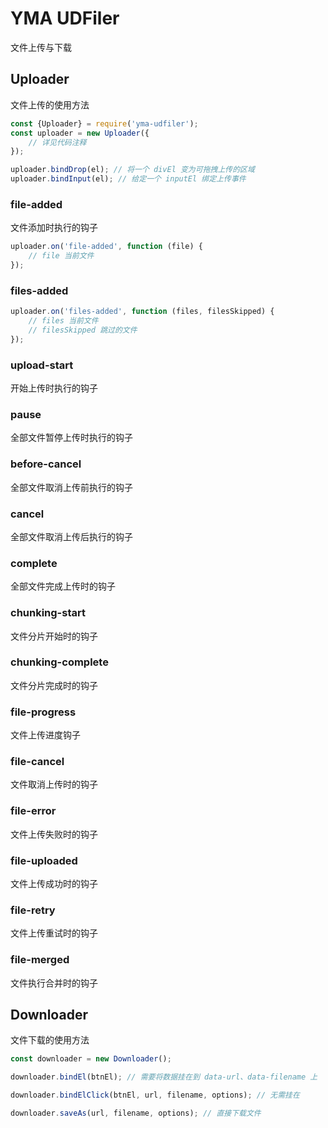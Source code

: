 # YMA UDFiler

文件上传与下载

## Uploader

文件上传的使用方法

```js
const {Uploader} = require('yma-udfiler');
const uploader = new Uploader({
    // 详见代码注释
});

uploader.bindDrop(el); // 将一个 divEl 变为可拖拽上传的区域
uploader.bindInput(el); // 给定一个 inputEl 绑定上传事件
```

### file-added

文件添加时执行的钩子

```js
uploader.on('file-added', function (file) {
    // file 当前文件
});
```

### files-added

```js
uploader.on('files-added', function (files, filesSkipped) {
    // files 当前文件
    // filesSkipped 跳过的文件
});
```

### upload-start

开始上传时执行的钩子

### pause

全部文件暂停上传时执行的钩子

### before-cancel

全部文件取消上传前执行的钩子

### cancel

全部文件取消上传后执行的钩子

### complete

全部文件完成上传时的钩子

### chunking-start

文件分片开始时的钩子

### chunking-complete

文件分片完成时的钩子

### file-progress

文件上传进度钩子

### file-cancel

文件取消上传时的钩子

### file-error

文件上传失败时的钩子

### file-uploaded

文件上传成功时的钩子

### file-retry

文件上传重试时的钩子

### file-merged

文件执行合并时的钩子

## Downloader

文件下载的使用方法

```js
const downloader = new Downloader();

downloader.bindEl(btnEl); // 需要将数据挂在到 data-url、data-filename 上

downloader.bindElClick(btnEl, url, filename, options); // 无需挂在

downloader.saveAs(url, filename, options); // 直接下载文件
```
